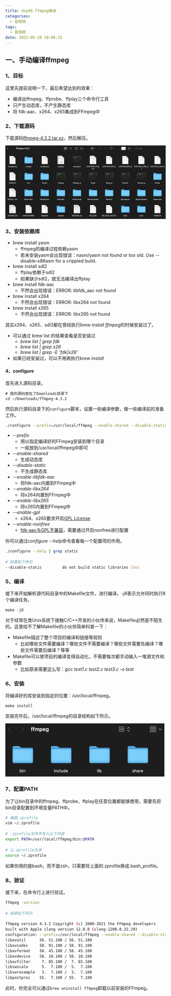 ```yaml
---
title: day06-ffmpeg编译
categories:
  - 音视频
tags:
  - 音视频
date: 2022-05-28 18:08:32
---
```




## 一、手动编译ffmpeg



### 1、目标

这里先提前说明一下，最后希望达到的效果：

- 编译出ffmpeg、ffprobe、ffplay三个命令行工具
- 只产生动态库，不产生静态库
- 将 fdk-aac、x264、x265集成到FFmpeg中

### 2、下载源码

下载源码[ffmpeg-4.3.2.tar.xz](https://ffmpeg.org/releases/ffmpeg-4.3.2.tar.xz)，然后解压。

![FFmpeg源码结构](day06手动编译ffmpeg/497279-20210410211902005-744008601-20220528181822420.png)



### 3、安装依赖库

- brew install yasm
  - ffmpeg的编译过程依赖yasm
  - 若未安装yasm会出现错误：nasm/yasm not found or too old. Use --disable-x86asm for a crippled build.
- brew install sdl2
  - ffplay依赖于sdl2
  - 如果缺少sdl2，就无法编译出ffplay
- brew install fdk-aac
  - 不然会出现错误：ERROR: libfdk_aac not found
- brew install x264
  - 不然会出现错误：ERROR: libx264 not found
- brew install x265
  - 不然会出现错误：ERROR: libx265 not found

其实x264、x265、sdl2都在曾经执行*brew install ffmpeg*的时候安装过了。

- 可以通过 brew list 的结果查看是否安装过
  - *brew list | grep fdk*
  - *brew list | grep x26*
  - *brew list | grep -E 'fdk|x26'*
- 如果已经安装过，可以不用再执行*brew install*



#### 4、configure

首先进入源码目录。

```SH
# 我的源码放在了Downloads目录下
cd ~/Downloads/ffmpeg-4.3.2
```

然后执行源码目录下的`configure`脚本，设置一些编译参数，做一些编译前的准备工作。

```sh
./configure --prefix=/usr/local/ffmpeg --enable-shared --disable-static --enable-gpl  --enable-nonfree --enable-libfdk-aac --enable-libx264 --enable-libx265
```

- *--prefix*
  - 用以指定编译好的FFmpeg安装到哪个目录
  - 一般放到/usr/local/ffmpeg中即可
- *--enable-shared*
  - 生成动态库
- *--disable-static*
  - 不生成静态库
- *--enable-libfdk-aac*
  - 将fdk-aac内置到FFmpeg中
- *--enable-libx264*
  - 将x264内置到FFmpeg中
- *--enable-libx265*
  - 将x265内置到FFmpeg中
- *--enable-gpl*
  - x264、x265要求开启[GPL License](https://www.gnu.org/licenses/gpl-3.0.html)
- *--enable-nonfree*
  - [fdk-aac与GPL不兼容](https://github.com/FFmpeg/FFmpeg/blob/master/LICENSE.md)，需要通过开启nonfree进行配置

你可以通过*configure --help*命令查看每一个配置项的作用。

```sh
./configure --help | grep static 

# 结果如下所示
--disable-static         do not build static libraries [no]
```



### 5、编译

接下来开始解析源代码目录中的Makefile文件，进行编译。*-j8*表示允许同时执行8个编译任务。

```
make -j8
```

对于经常在类Unix系统下接触C/C++开发的小伙伴来说，Makefile必然是不陌生的。这里给不了解Makefile的小伙伴简单科普一下：

- Makefile描述了整个项目的编译和链接等规则
  - 比如哪些文件需要编译？哪些文件不需要编译？哪些文件需要先编译？哪些文件需要后编译？等等
- Makefile可以使项目的编译变得自动化，不需要每次都手动输入一堆源文件和参数
  - 比如原来需要这么写：*gcc test1.c test2.c test3.c -o test*



### 6、安装

将编译好的库安装到指定的位置：/usr/local/ffmpeg。

```
make install
```

安装完毕后，/usr/local/ffmpeg的目录结构如下所示。



![FFmpeg目录结构](day06手动编译ffmpeg/497279-20210410215351652-254888592.png)



### 7、配置PATH

为了让bin目录中的ffmpeg、ffprobe、ffplay在任意位置都能够使用，需要先将bin目录配置到环境变量PATH中。

```sh
# 编辑.zprofile
vim ~/.zprofile 

# .zprofile文件中写入以下内容
export PATH=/usr/local/ffmpeg/bin:$PATH 

# 让.zprofile生效
source ~/.zprofile
```

如果你用的是bash，而不是zsh，只需要将上面的.zprofile换成.bash_profile。



### 8、验证

接下来，在命令行上进行验证。

```sh
ffmpeg -version 

# 结果如下所示

ffmpeg version 4.3.2 Copyright (c) 2000-2021 the FFmpeg developers
built with Apple clang version 12.0.0 (clang-1200.0.32.29)
configuration: --prefix=/usr/local/ffmpeg --enable-shared --disable-static --enable-gpl --enable-nonfree --enable-libfdk-aac --enable-libx264 --enable-libx265
libavutil      56. 51.100 / 56. 51.100
libavcodec     58. 91.100 / 58. 91.100
libavformat    58. 45.100 / 58. 45.100
libavdevice    58. 10.100 / 58. 10.100
libavfilter     7. 85.100 /  7. 85.100
libswscale      5.  7.100 /  5.  7.100
libswresample   3.  7.100 /  3.  7.100
libpostproc    55.  7.100 / 55.  7.100
```

此时，你完全可以通过`brew uninstall ffmpeg`卸载以前安装的FFmpeg。

